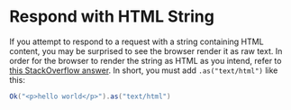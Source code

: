 # Respond with HTML String

If you attempt to respond to a request with a string containing HTML content, you may be surprised to see the browser render it as raw text. In order for the browser to render the string as HTML as you intend, refer to [this StackOverflow answer](https://stackoverflow.com/a/21723170/6073927). In short, you must add `.as("text/html")` like this:

```scala
Ok("<p>hello world</p>").as("text/html")
```
